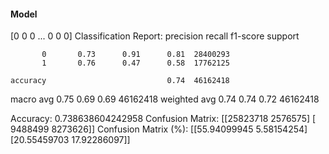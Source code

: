 #### Model
[0 0 0 ... 0 0 0]
Classification Report:
              precision    recall  f1-score   support

           0       0.73      0.91      0.81  28400293
           1       0.76      0.47      0.58  17762125

    accuracy                           0.74  46162418
   macro avg       0.75      0.69      0.69  46162418
weighted avg       0.74      0.74      0.72  46162418

Accuracy: 0.738638604242958
Confusion Matrix:
[[25823718  2576575]
 [ 9488499  8273626]]
Confusion Matrix (%):
[[55.94099945  5.58154254]
 [20.55459703 17.92286097]]
